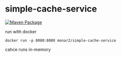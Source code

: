 # simple-cache-service
[![Maven Package](https://github.com/mhmtonrn/simple-cache-service/actions/workflows/maven-publish.yml/badge.svg?branch=master)](https://github.com/mhmtonrn/simple-cache-service/actions/workflows/maven-publish.yml)

run with docker

```
docker run -p 8080:8080 monar2/simple-cache-service 
```

cahce runs in-memory